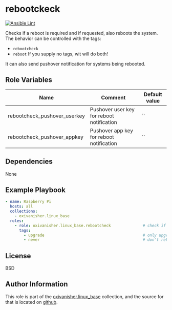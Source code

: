 rebootckeck
===========
[![Ansible Lint](https://github.com/oxivanisher/role-rebootcheck/actions/workflows/ansible-lint.yml/badge.svg)](https://github.com/oxivanisher/role-rebootcheck/actions/workflows/ansible-lint.yml)

Checks if a reboot is required and if requested, also reboots the system.
The behavior can be controlled with the tags:
* `rebootcheck`
* `reboot`
If you supply no tags, wit will do both!

It can also send pushover notification for systems being rebooted.

Role Variables
--------------

| Name                         | Comment                                   | Default value |
|------------------------------|-------------------------------------------|---------------|
| rebootcheck_pushover_userkey | Pushover user key for reboot notification | ``            |
| rebootcheck_pushover_appkey  | Pushover app key for reboot notification  | ``            |


Dependencies
------------

None

Example Playbook
----------------

```yaml
- name: Raspberry Pi
  hosts: all
  collections:
    - oxivanisher.linux_base
  roles:
    - role: oxivanisher.linux_base.rebootcheck              # check if a reboot is required
      tags:
        - upgrade                                           # only upgrade
        - never                                             # don't reboot
```

License
-------

BSD

Author Information
------------------

This role is part of the [oxivanisher.linux_base](https://galaxy.ansible.com/ui/repo/published/oxivanisher/linux_base/) collection, and the source for that is located on [github](https://github.com/oxivanisher/collection-linux_base).
